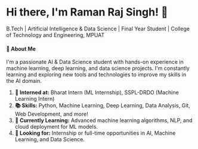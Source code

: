 <h1>Hi there, I'm Raman Raj Singh! 👋</h1>
B.Tech | Artificial Intelligence & Data Science | Final Year Student | College of Technology and Engineering, MPUAT

<h4>🚀 About Me</h4>
I'm a passionate AI & Data Science student with hands-on experience in machine learning, deep learning, and data science projects. I'm constantly learning and exploring new tools and technologies to improve my skills in the AI domain.
<ol>
<li><b>💼 Interned at:</b> Bharat Intern (ML Internship), SSPL-DRDO (Machine Learning Intern)</li>
<li><b>📚 Skills:</b> Python, Machine Learning, Deep Learning, Data Analysis, Git, Web Development, and more!</li>
<li><b>🌱 Currently Learning:</b> Advanced machine learning algorithms, NLP, and cloud deployment for ML models.</li>
<li><b>👀 Looking for:</b> Internship or full-time opportunities in AI, Machine Learning, and Data Science.</li>
<!--<li >🔗 Portfolio: [Coming Soon!]</li>--></ol>
<!--🛠️ Skills and Tools
Programming Languages
Python, JavaScript
Libraries & Frameworks
Machine Learning: scikit-learn, TensorFlow, Keras
Data Analysis: Pandas, NumPy, Matplotlib, Seaborn
Web Development: HTML, CSS, JavaScript
Tools & Platforms
Version Control: Git & GitHub
Cloud: Google Cloud Platform
Others: Jupyter Notebook, VS Code
📈 GitHub Stats

🔗 Connect with Me
LinkedIn: linkedin.com/in/your-profile
Email: your-email@example.com-->

<h4>🌟 Notable Projects</h4>
## Here are a few projects I'm proud of:

Rasoiyya - A web application developed with a team to assist users in managing recipes and meal plans efficiently.
